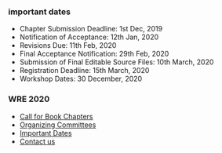 ### important dates
  * Chapter Submission Deadline: 1st Dec, 2019
  * Notification of Acceptance: 12th Jan, 2020
  * Revisions Due: 11th Feb, 2020
  * Final Acceptance Notification: 29th Feb, 2020 
  * Submission of Final Editable Source Files: 10th March, 2020
  * Registration Deadline: 15th March, 2020 
  * Workshop Dates: 30 December, 2020


### WRE 2020
  * [Call for Book Chapters](https://giki.edu.pk/rd/rd-fcs/wre2020/call-for-book-chapters/)
  * [Organizing Committees](https://giki.edu.pk/rd/rd-fcs/wre2020/organizing-committees/)
  * [Important Dates](https://giki.edu.pk/rd/rd-fcs/wre2020/important-dates-2/)
  * [Contact us](https://giki.edu.pk/rd/rd-fcs/wre2020/wre-contact-us/)


